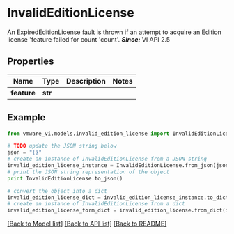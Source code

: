 # InvalidEditionLicense

An ExpiredEditionLicense fault is thrown if an attempt to acquire an Edition license 'feature failed for count 'count'.  ***Since:*** VI API 2.5 

## Properties
Name | Type | Description | Notes
------------ | ------------- | ------------- | -------------
**feature** | **str** |  | 

## Example

```python
from vmware_vi.models.invalid_edition_license import InvalidEditionLicense

# TODO update the JSON string below
json = "{}"
# create an instance of InvalidEditionLicense from a JSON string
invalid_edition_license_instance = InvalidEditionLicense.from_json(json)
# print the JSON string representation of the object
print InvalidEditionLicense.to_json()

# convert the object into a dict
invalid_edition_license_dict = invalid_edition_license_instance.to_dict()
# create an instance of InvalidEditionLicense from a dict
invalid_edition_license_form_dict = invalid_edition_license.from_dict(invalid_edition_license_dict)
```
[[Back to Model list]](../README.md#documentation-for-models) [[Back to API list]](../README.md#documentation-for-api-endpoints) [[Back to README]](../README.md)


